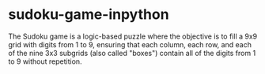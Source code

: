 # sudoku-game-inpython
The Sudoku game is a logic-based puzzle where the objective is to fill a 9x9 grid with digits from 1 to 9, ensuring that each column, each row, and each of the nine 3x3 subgrids (also called "boxes") contain all of the digits from 1 to 9 without repetition.
